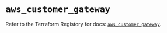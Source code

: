 # `aws_customer_gateway`

Refer to the Terraform Registory for docs: [`aws_customer_gateway`](https://www.terraform.io/docs/providers/aws/r/customer_gateway).

